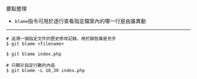 要點整理
- `blame`指令可用於逐行查看指定檔案內的哪一行是由誰異動

---

```
# 追溯一個指定文件的歷史修改記錄，用於歸咎誰是兇手
$ git blame <filename>

$ git blame index.php
```

```
# 只顯示指定行數的內容
$ git blame -L 10,30 index.php
```